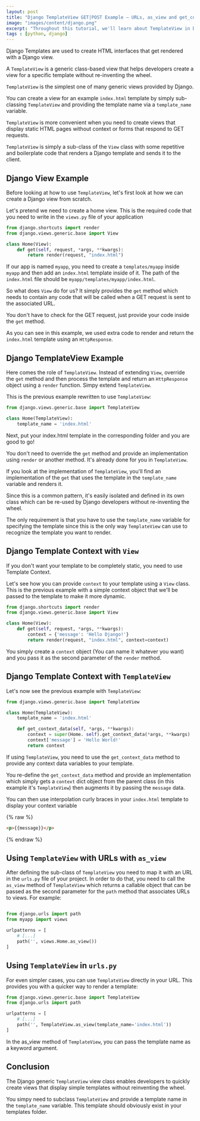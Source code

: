 ```yaml
---
layout: post
title: "Django TemplateView GET|POST Example — URLs, as_view and get_context_data"
image: "images/content/django.png"
excerpt: "Throughout this tutorial, we'll learn about TemplateView in Django" 
tags : [python, django]
---
```

 
Django Templates are used to create HTML interfaces that get rendered with a Django view. 

A `TemplateView` is a generic class-based view that helps developers create a view for a specific template without re-inventing the wheel.

`TemplateView` is the simplest one of many generic views provided by Django. 

You can create a view for an example `index.html` template by simply sub-classing `TemplateView` and providing the template name via a `template_name` variable.

`TemplateView` is more convenient when you need to create views that display static HTML pages without context or forms that respond to GET requests. 

`TemplateView` is simply a sub-class of the `View` class with some repetitive and boilerplate code that renders a Django template and sends it to the client.

## Django View Example

Before looking at how to use `TemplateView`, let's first look at how we can create a Django view from scratch.

Let's pretend we need to create a home view. This is the required code that you need to write in the `views.py` file of your application


```python
from django.shortcuts import render
from django.views.generic.base import View

class Home(View):
	def get(self, request, *args, **kwargs):
		return render(request, "index.html")
```

If our app is named `myapp`, you need to create a `templates/myapp` inside `myapp` and then add an `index.html` template inside of it. The path of the `index.html` file should be `myapp/templates/myapp/index.html`.

So what does `View` do for us? It simply provides the `get` method which needs to contain any code that will be called when a GET request is sent to the associated URL.

You don't have to check for the GET request, just provide your code inside the `get` method.   
 
 As you can see in this example, we used extra code to render and return the `index.html` template using an `HttpResponse`. 


## Django TemplateView Example

Here comes the role of `TemplateView`. Instead of extending `View`, override the `get` method and then process the template and return an `HttpResponse` object using a `render` function. Simpy extend `TemplateView`.

This is the previous example rewritten to use `TemplateView`:

```python
from django.views.generic.base import TemplateView

class Home(TemplateView):
	template_name = 'index.html'
```

Next, put your index.html template in the corresponding folder and you are good to go!

You don't need to override the `get` method and provide an implementation using `render` or another method. It's already done for you in `TemplateView`. 

If you look at the implementation of `TemplateView`, you'll find an implementation of the `get` that uses the template in the `template_name` variable and renders it. 

Since this is a common pattern, it's easily isolated and defined in its own class which can be re-used by Django developers without re-inventing the wheel.

The only requirement is that you have to use the `template_name` variable for specifying the template since this is the only way `TemplateView` can use to recognize the template you want to render.

## Django Template Context with `View`

If you don't want your template to be completely static, you need to use Template Context.
  
Let's see how you can provide `context` to your template  using a `View` class. This is the previous example with a simple context object that we'll be passed to the template to make it more dynamic.

```python
from django.shortcuts import render
from django.views.generic.base import View

class Home(View):
	def get(self, request, *args, **kwargs):
		context = {'message': 'Hello Django!'}
		return render(request, "index.html", context=context)
```

You simply  create a `context` object (You can name it whatever you want) and you pass it as the second parameter of the `render` method.

## Django Template Context with `TemplateView`


Let's now see the previous example with `TemplateView`:

```python
from django.views.generic.base import TemplateView

class Home(TemplateView):
	template_name = 'index.html'

	def get_context_data(self, *args, **kwargs):
		context = super(Home. self).get_context_data(*args, **kwargs)
		context['message'] = 'Hello World!'
		return context

```

If using `TemplateView`, you need to use the `get_context_data` method to provide any context data variables to your template.


You re-define the `get_context_data` method and provide an implementation which simply  gets a `context` dict object from the parent class (in this example it's `TemplateView`) then augments it by passing the `message` data.
 
 You can then use interpolation curly braces in your `index.html` template to display your context variable

{% raw %}
```html
<p>{{message}}</p>
```  
{% endraw %}

## Using `TemplateView` with URLs with `as_view` 

After defining the sub-class of `TemplateView` you need to map it with an URL in the `urls.py` file of your project. In order to do that, you need to call the `as_view` method of  `TemplateView` which returns a callable object that can be passed as the second parameter for the `path` method that associates URLs to views. For example:

```python

from django.urls import path
from myapp import views

urlpatterns = [
    # [...]
    path('', views.Home.as_view())
]
```

## Using `TemplateView` in `urls.py`

For even simpler cases, you can use `TemplateView` directly in your URL. This provides you with a quicker way to render a template:

```python
from django.views.generic.base import TemplateView
from django.urls import path

urlpatterns = [
    # [...]
    path('', TemplateView.as_view(template_name='index.html'))
]
```

In the as_view method of `TemplateView`, you can pass the template name as a keyword argument.

## Conclusion

The Django generic  `TemplateView` view class enables developers to quickly create views that display simple templates without reinventing the wheel.

You simpy need to subclass `TemplateView` and provide a template name in the `template_name` variable. This template should obviously exist in your templates folder. 

